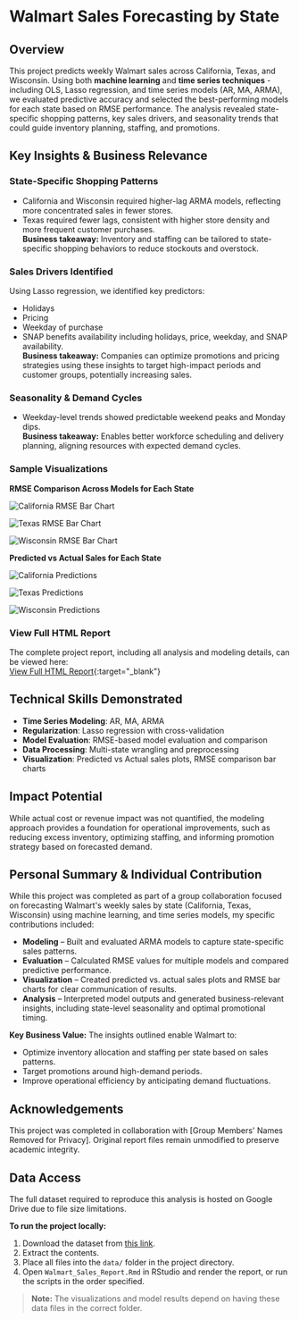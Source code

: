 # Walmart Sales Forecasting by State

## Overview
This project predicts weekly Walmart sales across California, Texas, and Wisconsin. Using both **machine learning** and **time series techniques** - including OLS, Lasso regression, and time series models (AR, MA, ARMA), we evaluated predictive accuracy and selected the best-performing models for each state based on RMSE performance. The analysis revealed state-specific shopping patterns, key sales drivers, and seasonality trends that could guide inventory planning, staffing, and promotions.

## Key Insights & Business Relevance

### State-Specific Shopping Patterns
- California and Wisconsin required higher-lag ARMA models, reflecting more concentrated sales in fewer stores.
- Texas required fewer lags, consistent with higher store density and more frequent customer purchases.  
**Business takeaway:** Inventory and staffing can be tailored to state-specific shopping behaviors to reduce stockouts and overstock.

### Sales Drivers Identified
Using Lasso regression, we identified key predictors:
- Holidays
- Pricing
- Weekday of purchase
- SNAP benefits availability including holidays, price, weekday, and SNAP availability.  
**Business takeaway:** Companies can optimize promotions and pricing strategies using these insights to target high-impact periods and customer groups, potentially increasing sales.

### Seasonality & Demand Cycles 
- Weekday-level trends showed predictable weekend peaks and Monday dips.  
**Business takeaway:** Enables better workforce scheduling and delivery planning, aligning resources with expected demand cycles.

### Sample Visualizations
**RMSE Comparison Across Models for Each State**

![California RMSE Bar Chart](output/CA_RMSE.png)

![Texas RMSE Bar Chart](output/TX_RMSE.png)

![Wisconsin RMSE Bar Chart](output/WI_RMSE.png)



**Predicted vs Actual Sales for Each State**

![California Predictions](output/CA_Model_Comparison.png)

![Texas Predictions](output/TX_Model_Comparison.png)

![Wisconsin Predictions](output/WI_Model_Comparison.png)

### View Full HTML Report
The complete project report, including all analysis and modeling details, can be viewed here:  
[View Full HTML Report](https://kwesibb2.github.io/Walmart-Sales/){:target="_blank"}

## Technical Skills Demonstrated
- **Time Series Modeling**: AR, MA, ARMA
- **Regularization**: Lasso regression with cross-validation 
- **Model Evaluation**: RMSE-based model evaluation and comparison
- **Data Processing**: Multi-state wrangling and preprocessing
- **Visualization**: Predicted vs Actual sales plots, RMSE comparison bar charts

## Impact Potential
While actual cost or revenue impact was not quantified, the modeling approach provides a foundation for operational improvements, such as reducing excess inventory, optimizing staffing, and informing promotion strategy based on forecasted demand.

## Personal Summary & Individual Contribution
While this project was completed as part of a group collaboration focused on forecasting Walmart's weekly sales by state (California, Texas, Wisconsin) using machine learning, and time series models, my specific contributions included:
- **Modeling** – Built and evaluated ARMA models to capture state-specific sales patterns.
- **Evaluation** – Calculated RMSE values for multiple models and compared predictive performance.
- **Visualization** – Created predicted vs. actual sales plots and RMSE bar charts for clear communication of results.
- **Analysis** – Interpreted model outputs and generated business-relevant insights, including state-level seasonality and optimal promotional timing.

**Key Business Value:**
The insights outlined enable Walmart to:
- Optimize inventory allocation and staffing per state based on sales patterns.
- Target promotions around high-demand periods.
- Improve operational efficiency by anticipating demand fluctuations.



## Acknowledgements
This project was completed in collaboration with [Group Members' Names Removed for Privacy].
Original report files remain unmodified to preserve academic integrity.

## Data Access
The full dataset required to reproduce this analysis is hosted on Google Drive due to file size limitations.  

**To run the project locally:**
1. Download the dataset from [this link](https://drive.google.com/drive/folders/16Msch7RrSB0-GYbORNRRPwSwHoYKStKy).
2. Extract the contents.
3. Place all files into the `data/` folder in the project directory.
4. Open `Walmart_Sales_Report.Rmd` in RStudio and render the report, or run the scripts in the order specified.

> **Note:** The visualizations and model results depend on having these data files in the correct folder.
